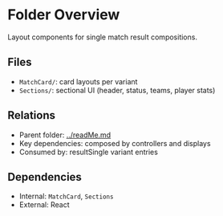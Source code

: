 # Folder Overview

Layout components for single match result compositions.

## Files

- `MatchCard/`: card layouts per variant
- `Sections/`: sectional UI (header, status, teams, player stats)

## Relations

- Parent folder: [../readMe.md](../readMe.md)
- Key dependencies: composed by controllers and displays
- Consumed by: resultSingle variant entries

## Dependencies

- Internal: `MatchCard`, `Sections`
- External: React

